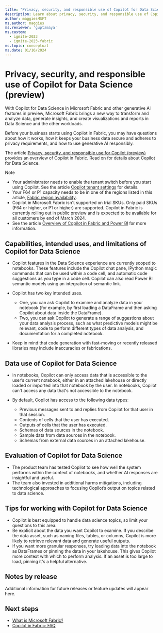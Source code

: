```yaml
---
title: "Privacy, security, and responsible use of Copilot for Data Science (preview)"
description: Learn about privacy, security, and responsible use of Copilot for Data Science in Microsoft Fabric.
author: maggiesMSFT
ms.author: maggies
ms.reviewer: 'guptamaya'
ms.custom:
  - ignite-2023
  - ignite-2023-fabric
ms.topic: conceptual
ms.date: 01/16/2024
---
```


# Privacy, security, and responsible use of Copilot for Data Science (preview)

With Copilot for Data Science in Microsoft Fabric and other generative AI features in preview, Microsoft Fabric brings a new way to transform and analyze data, generate insights, and create visualizations and reports in Data Science and the other workloads.

Before your business starts using Copilot in Fabric, you may have questions about how it works, how it keeps your business data secure and adheres to privacy requirements, and how to use generative AI responsibly.

The article [Privacy, security, and responsible use for Copilot (preview)](copilot-privacy-security.md) provides an overview of Copilot in Fabric. Read on for details about Copilot for Data Science.

> [!NOTE]
>
> - Your administrator needs to enable the tenant switch before you start using Copilot. See the article [Copilot tenant settings](../admin/service-admin-portal-copilot.md) for details. 
> - Your F64 or P1 capacity needs to be in one of the regions listed in this article, [Fabric region availability](../admin/region-availability.md).
> - Copilot in Microsoft Fabric isn't supported on trial SKUs. Only paid SKUs (F64 or higher, or P1 or higher) are supported.
> Copilot in Fabric is currently rolling out in public preview and is expected to be available for all customers by end of March 2024. 
> - See the article [Overview of Copilot in Fabric and Power BI](copilot-fabric-overview.md) for more information.

## Capabilities, intended uses, and limitations of Copilot for Data Science

- Copilot features in the Data Science experience are currently scoped to notebooks. These features include the Copilot chat pane, IPython magic commands that can be used within a code cell, and automatic code suggestions as you type in a code cell. Copilot can also read Power BI semantic models using an integration of semantic link.
- Copilot has two key intended uses.

  - One, you can ask Copilot to examine and analyze data in your notebook (for example, by first loading a DataFrame and then asking Copilot about data inside the DataFrame). 
  - Two, you can ask Copilot to generate a range of suggestions about your data analysis process, such as what predictive models might be relevant, code to perform different types of data analysis, and documentation for a completed notebook.

- Keep in mind that code generation with fast-moving or recently released libraries may include inaccuracies or fabrications.

## Data use of Copilot for Data Science

- In notebooks, Copilot can only access data that is accessible to the user’s current notebook, either in an attached lakehouse or directly loaded or imported into that notebook by the user. In notebooks, Copilot can't access any data that's not accessible to the notebook.

- By default, Copilot has access to the following data types:

  - Previous messages sent to and replies from Copilot for that user in that session.
  - Contents of cells that the user has executed.
  - Outputs of cells that the user has executed.
  - Schemas of data sources in the notebook.
  - Sample data from data sources in the notebook.
  - Schemas from external data sources in an attached lakehouse.

## Evaluation of Copilot for Data Science
 
- The product team has tested Copilot to see how well the system performs within the context of notebooks, and whether AI responses are insightful and useful.
- The team also invested in additional harms mitigations, including technological approaches to focusing Copilot’s output on topics related to data science.
 
## Tips for working with Copilot for Data Science

- Copilot is best equipped to handle data science topics, so limit your questions to this area.
- Be explicit about the data you want Copilot to examine. If you describe the data asset, such as naming files, tables, or columns, Copilot is more likely to retrieve relevant data and generate useful outputs.
- If you want more granular responses, try loading data into the notebook as DataFrames or pinning the data in your lakehouse. This gives Copilot more context with which to perform analysis. If an asset is too large to load, pinning it's a helpful alternative.

## Notes by release

Additional information for future releases or feature updates will appear here.

## Next steps

- [What is Microsoft Fabric?](microsoft-fabric-overview.md)
- [Copilot in Fabric: FAQ](copilot-faq-fabric.yml)
